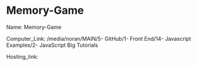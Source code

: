 # Memory-Game

Name: Memory-Game

Computer_Link: /media/noran/MAIN/5- GitHub/1- Front End/14- Javascript Examples/2- JavaScript Big Tutorials

Hosting_link: 
